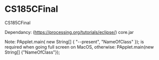 # CS185CFinal
CS185CFinal

Dependancy:
(https://processing.org/tutorials/eclipse/)
core.jar

Note:
PApplet.main( new String[] { "--present", "NameOfClass" });
is required when going full screen on MacOS, otherwise:
PApplet.main(new String[] {"NameOfClass"});
